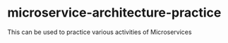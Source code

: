# microservice-architecture-practice
This can be used to practice various activities of Microservices

